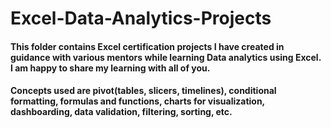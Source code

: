 # Excel-Data-Analytics-Projects

#### This folder contains Excel certification projects I have created in guidance with various mentors while learning Data analytics using Excel. I am happy to share my learning with all of you.
#### Concepts used are pivot(tables, slicers, timelines), conditional formatting, formulas and functions, charts for visualization, dashboarding, data validation, filtering, sorting, etc.
